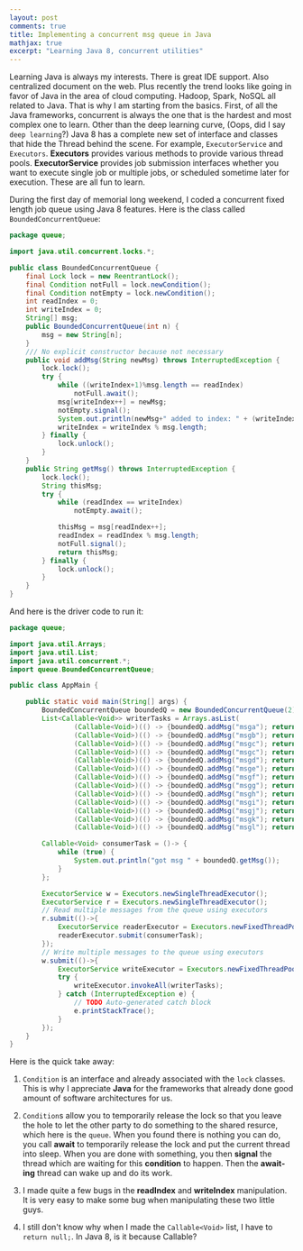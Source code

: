 ```yaml
---
layout: post
comments: true
title: Implementing a concurrent msg queue in Java
mathjax: true
excerpt: "Learning Java 8, concurrent utilities"
---
```

Learning Java is always my interests. There is great IDE support. Also centralized document on the web. Plus recently the trend looks like going in favor of Java in the area of cloud computing. Hadoop, Spark, NoSQL all related to Java. That is why I am starting from the basics.
First, of all the Java frameworks, concurrent is always the one that is the hardest and most complex one to learn. Other than the deep learning curve, (Oops, did I say `deep learning`?) Java 8 has a complete new set of interface and classes that hide the Thread behind the scene. For example, `ExecutorService` and `Executors`. **Executors** provides various methods to provide various thread pools. **ExecutorService** provides job submission interfaces whether you want to execute single job or multiple jobs, or scheduled sometime later for execution. These are all fun to learn.

During the first day of memorial long weekend, I coded a concurrent fixed length job queue using Java 8 features. Here is the class called `BoundedConcurrentQueue`:

```java
package queue;

import java.util.concurrent.locks.*;

public class BoundedConcurrentQueue {
	final Lock lock = new ReentrantLock();
	final Condition notFull = lock.newCondition();
	final Condition notEmpty = lock.newCondition();
	int readIndex = 0;
	int writeIndex = 0;
	String[] msg;
	public BoundedConcurrentQueue(int n) {
		msg = new String[n];
	}
	/// No explicit constructor because not necessary
	public void addMsg(String newMsg) throws InterruptedException {
		lock.lock();
		try {
			while ((writeIndex+1)%msg.length == readIndex)
				notFull.await();
			msg[writeIndex++] = newMsg;
			notEmpty.signal();
			System.out.println(newMsg+" added to index: " + (writeIndex-1)%msg.length + " read index: " + readIndex);
			writeIndex = writeIndex % msg.length;
		} finally {
			lock.unlock();
		}
	}
	public String getMsg() throws InterruptedException {
		lock.lock();
		String thisMsg;
		try {
			while (readIndex == writeIndex)
				notEmpty.await();

			thisMsg = msg[readIndex++];
			readIndex = readIndex % msg.length;
			notFull.signal();
			return thisMsg;
		} finally {
			lock.unlock();
		}
	}
}
```
And here is the driver code to run it:
```java
package queue;

import java.util.Arrays;
import java.util.List;
import java.util.concurrent.*;
import queue.BoundedConcurrentQueue;

public class AppMain {

	public static void main(String[] args) {
		BoundedConcurrentQueue boundedQ = new BoundedConcurrentQueue(2);
		List<Callable<Void>> writerTasks = Arrays.asList(
				(Callable<Void>)(() -> {boundedQ.addMsg("msga"); return null;}),
				(Callable<Void>)(() -> {boundedQ.addMsg("msgb"); return null;}),
				(Callable<Void>)(() -> {boundedQ.addMsg("msgc"); return null;}),
				(Callable<Void>)(() -> {boundedQ.addMsg("msgc"); return null;}),
				(Callable<Void>)(() -> {boundedQ.addMsg("msgd"); return null;}),
				(Callable<Void>)(() -> {boundedQ.addMsg("msge"); return null;}),
				(Callable<Void>)(() -> {boundedQ.addMsg("msgf"); return null;}),
				(Callable<Void>)(() -> {boundedQ.addMsg("msgg"); return null;}),
				(Callable<Void>)(() -> {boundedQ.addMsg("msgh"); return null;}),
				(Callable<Void>)(() -> {boundedQ.addMsg("msgi"); return null;}),
				(Callable<Void>)(() -> {boundedQ.addMsg("msgj"); return null;}),
				(Callable<Void>)(() -> {boundedQ.addMsg("msgk"); return null;}),
				(Callable<Void>)(() -> {boundedQ.addMsg("msgl"); return null;}));

		Callable<Void> consumerTask = ()-> {
			while (true) {
				System.out.println("got msg " + boundedQ.getMsg());
			}
		};

		ExecutorService w = Executors.newSingleThreadExecutor();
		ExecutorService r = Executors.newSingleThreadExecutor();
		// Read multiple messages from the queue using executors
		r.submit(()->{
			ExecutorService readerExecutor = Executors.newFixedThreadPool(1);
			readerExecutor.submit(consumerTask);			
		});
		// Write multiple messages to the queue using executors
		w.submit(()->{
			ExecutorService writeExecutor = Executors.newFixedThreadPool(writerTasks.size());
			try {
				writeExecutor.invokeAll(writerTasks);
			} catch (InterruptedException e) {
				// TODO Auto-generated catch block
				e.printStackTrace();
			}
		});
	}
}
```

Here is the quick take away:

1. `Condition` is an interface and already associated with the `lock` classes. This is why I appreciate **Java** for the frameworks that already done good amount of software architectures for us.

2. `Condition`s allow you to temporarily release the lock so that you leave the hole to let the other party to do something to the shared resurce, which here is the `queue`. When you found there is nothing you can do, you call **await** to temporarily release the lock and put the current thread into sleep. When you are done with something, you then **signal** the thread which are waiting for this **condition** to happen. Then the **await-ing** thread can wake up and do its work.

3. I made quite a few bugs in the **readIndex** and **writeIndex** manipulation. It is very easy to make some bug when manipulating these two little guys.

4. I still don't know why when I made the `Callable<Void>` list, I have to `return null;`. In Java 8, is it because Callable<Void>?
